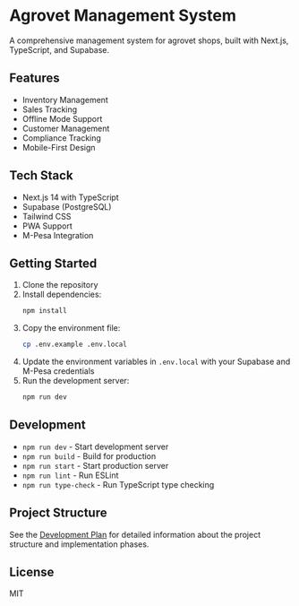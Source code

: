 # Agrovet Management System

A comprehensive management system for agrovet shops, built with Next.js, TypeScript, and Supabase.

## Features

- Inventory Management
- Sales Tracking
- Offline Mode Support
- Customer Management
- Compliance Tracking
- Mobile-First Design

## Tech Stack

- Next.js 14 with TypeScript
- Supabase (PostgreSQL)
- Tailwind CSS
- PWA Support
- M-Pesa Integration

## Getting Started

1. Clone the repository
2. Install dependencies:
   ```bash
   npm install
   ```
3. Copy the environment file:
   ```bash
   cp .env.example .env.local
   ```
4. Update the environment variables in `.env.local` with your Supabase and M-Pesa credentials
5. Run the development server:
   ```bash
   npm run dev
   ```

## Development

- `npm run dev` - Start development server
- `npm run build` - Build for production
- `npm run start` - Start production server
- `npm run lint` - Run ESLint
- `npm run type-check` - Run TypeScript type checking

## Project Structure

See the [Development Plan](docs/development-plan.md) for detailed information about the project structure and implementation phases.

## License

MIT
